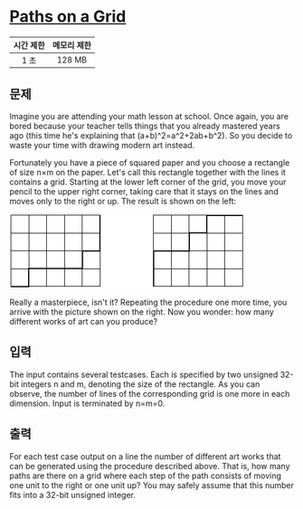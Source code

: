 # [Paths on a Grid](https://www.acmicpc.net/problem/6556)

| 시간 제한 | 메모리 제한 |
| :-------: | :---------: |
| 1 초      | 128 MB      |

## 문제

Imagine you are attending your math lesson at school. Once again, you are bored because your teacher tells things that you already mastered years ago (this time he's explaining that (a+b)^2=a^2+2ab+b^2). So you decide to waste your time with drawing modern art instead.

Fortunately you have a piece of squared paper and you choose a rectangle of size n×m on the paper. Let's call this rectangle together with the lines it contains a grid. Starting at the lower left corner of the grid, you move your pencil to the upper right corner, taking care that it stays on the lines and moves only to the right or up. The result is shown on the left:

![](6556.gif)

Really a masterpiece, isn't it? Repeating the procedure one more time, you arrive with the picture shown on the right. Now you wonder: how many different works of art can you produce?


## 입력

The input contains several testcases. Each is specified by two unsigned 32-bit integers n and m, denoting the size of the rectangle. As you can observe, the number of lines of the corresponding grid is one more in each dimension. Input is terminated by n=m=0.


## 출력

For each test case output on a line the number of different art works that can be generated using the procedure described above. That is, how many paths are there on a grid where each step of the path consists of moving one unit to the right or one unit up? You may safely assume that this number fits into a 32-bit unsigned integer.

